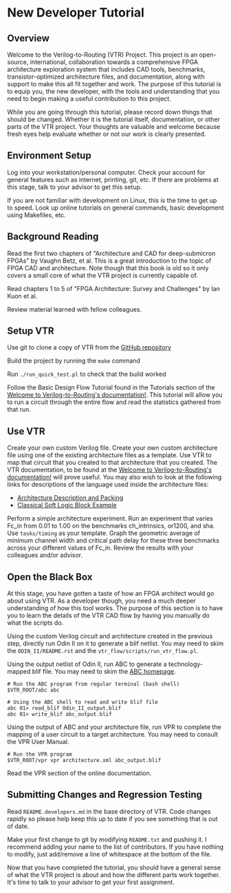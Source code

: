 # New Developer Tutorial #

## Overview ##

Welcome to the Verilog-to-Routing (VTR) Project. This project is an open-source, international, collaboration towards a comprehensive FPGA architecture exploration system that includes CAD tools, benchmarks, transistor-optimized architecture files, and documentation, along with support to make this all fit together and work. The purpose of this tutorial is to equip you, the new developer, with the tools and understanding that you need to begin making a useful contribution to this project.

While you are going through this tutorial, please record down things that should be changed. Whether it is the tutorial itself, documentation, or other parts of the VTR project. Your thoughts are valuable and welcome because fresh eyes help evaluate whether or not our work is clearly presented.


## Environment Setup ##

Log into your workstation/personal computer. Check your account for general features such as internet, printing, git, etc. If there are problems at this stage, talk to your advisor to get this setup.

If you are not familiar with development on Linux, this is the time to get up to speed. Look up online tutorials on general commands, basic development using Makefiles, etc.

## Background Reading ##

Read the first two chapters of "Architecture and CAD for deep-submicron FPGAs" by Vaughn Betz, et al. This is a great introduction to the topic of FPGA CAD and architecture. Note though that this book is old so it only covers a small core of what the VTR project is currently capable of.

Read chapters 1 to 5 of "FPGA Architecture: Survey and Challenges" by Ian Kuon et al.

Review material learned with fellow colleagues.

## Setup VTR ##

Use git to clone a copy of VTR from the [GitHub repository](https://github.com/verilog-to-routing/vtr-verilog-to-routing)

Build the project by running the `make` command

Run `./run_quick_test.pl` to check that the build worked

Follow the Basic Design Flow Tutorial found in the Tutorials section of the [Welcome to Verilog-to-Routing's documentation!](https://vtr.readthedocs.io/en/latest). This tutorial will allow you to run a circuit through the entire flow and read the statistics gathered from that run.

## Use VTR ##

Create your own custom Verilog file. Create your own custom architecture file using one of the existing architecture files as a template. Use VTR to map that circuit that you created to that architecture that you created. The VTR documentation, to be found at the [Welcome to Verilog-to-Routing's documentation!](https://vtr.readthedocs.io/en/latest/) will prove useful. You may also wish to look at the following links for descriptions of the language used inside the architecture files:
  * [Architecture Description and Packing](http://www.eecg.utoronto.ca/~jluu/publications/luu_vpr_fpga2011.pdf)
  * [Classical Soft Logic Block Example](http://www.eecg.utoronto.ca/vpr/utfal_ex1.html)

Perform a simple architecture experiment. Run an experiment that varies Fc_in from 0.01 to 1.00 on the benchmarks ch_intrinsics, or1200, and sha.  Use `tasks/timing` as your template.  Graph the geometric average of minimum channel width and critical path delay for these three benchmarks across your different values of Fc_in. Review the results with your colleagues and/or advisor.

## Open the Black Box ##

At this stage, you have gotten a taste of how an FPGA architect would go about using VTR.  As a developer though, you need a much deeper understanding of how this tool works.  The purpose of this section is to have you to learn the details of the VTR CAD flow by having you manually do what the scripts do.

Using the custom Verilog circuit and architecture created in the previous step, directly run Odin II on it to generate a blif netlist.  You may need to skim the `ODIN_II/README.rst` and the `vtr_flow/scripts/run_vtr_flow.pl`.


Using the output netlist of Odin II, run ABC to generate a technology-mapped blif file.  You may need to skim the [ABC homepage](http://www.eecs.berkeley.edu/~alanmi/abc/).
```shell
# Run the ABC program from regular terminal (bash shell)
$VTR_ROOT/abc abc

# Using the ABC shell to read and write blif file
abc 01> read_blif Odin_II_output.blif
abc 01> write_blif abc_output.blif
```

Using the output of ABC and your architecture file, run VPR to complete the mapping of a user circuit to a target architecture.  You may need to consult the VPR User Manual.

```shell 
# Run the VPR program 
$VTR_ROOT/vpr vpr architecture.xml abc_output.blif
```

Read the VPR section of the online documentation.

## Submitting Changes and Regression Testing ##

Read `README.developers.md` in the base directory of VTR. Code changes rapidly so please help keep this up to date if you see something that is out of date.

Make your first change to git by modifying `README.txt` and pushing it.  I recommend adding your name to the list of contributors.  If you have nothing to modify, just add/remove a line of whitespace at the bottom of the file.


Now that you have completed the tutorial, you should have a general sense of what the VTR project is about and how the different parts work together.  It's time to talk to your advisor to get your first assignment.






